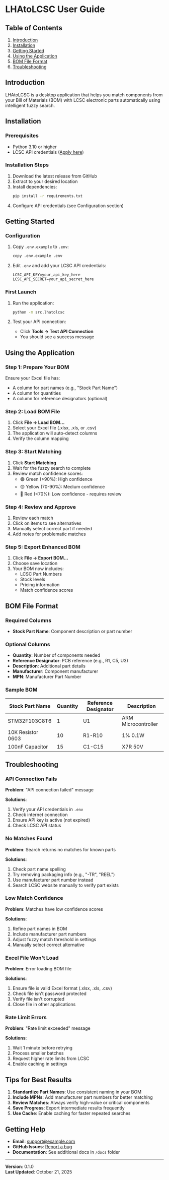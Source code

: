 # LHAtoLCSC User Guide

## Table of Contents

1. [Introduction](#introduction)
2. [Installation](#installation)
3. [Getting Started](#getting-started)
4. [Using the Application](#using-the-application)
5. [BOM File Format](#bom-file-format)
6. [Troubleshooting](#troubleshooting)

## Introduction

LHAtoLCSC is a desktop application that helps you match components from your Bill of Materials (BOM) with LCSC electronic parts automatically using intelligent fuzzy search.

## Installation

### Prerequisites

- Python 3.10 or higher
- LCSC API credentials ([Apply here](https://www.lcsc.com/agent))

### Installation Steps

1. Download the latest release from GitHub
2. Extract to your desired location
3. Install dependencies:
   ```bash
   pip install -r requirements.txt
   ```
4. Configure API credentials (see Configuration section)

## Getting Started

### Configuration

1. Copy `.env.example` to `.env`:
   ```bash
   copy .env.example .env
   ```

2. Edit `.env` and add your LCSC API credentials:
   ```
   LCSC_API_KEY=your_api_key_here
   LCSC_API_SECRET=your_api_secret_here
   ```

### First Launch

1. Run the application:
   ```bash
   python -m src.lhatolcsc
   ```

2. Test your API connection:
   - Click **Tools → Test API Connection**
   - You should see a success message

## Using the Application

### Step 1: Prepare Your BOM

Ensure your Excel file has:
- A column for part names (e.g., "Stock Part Name")
- A column for quantities
- A column for reference designators (optional)

### Step 2: Load BOM File

1. Click **File → Load BOM...**
2. Select your Excel file (.xlsx, .xls, or .csv)
3. The application will auto-detect columns
4. Verify the column mapping

### Step 3: Start Matching

1. Click **Start Matching**
2. Wait for the fuzzy search to complete
3. Review match confidence scores:
   - 🟢 Green (>90%): High confidence
   - 🟡 Yellow (70-90%): Medium confidence
   - 🔴 Red (<70%): Low confidence - requires review

### Step 4: Review and Approve

1. Review each match
2. Click on items to see alternatives
3. Manually select correct part if needed
4. Add notes for problematic matches

### Step 5: Export Enhanced BOM

1. Click **File → Export BOM...**
2. Choose save location
3. Your BOM now includes:
   - LCSC Part Numbers
   - Stock levels
   - Pricing information
   - Match confidence scores

## BOM File Format

### Required Columns

- **Stock Part Name**: Component description or part number

### Optional Columns

- **Quantity**: Number of components needed
- **Reference Designator**: PCB reference (e.g., R1, C5, U3)
- **Description**: Additional part details
- **Manufacturer**: Component manufacturer
- **MPN**: Manufacturer Part Number

### Sample BOM

| Stock Part Name | Quantity | Reference Designator | Description |
|----------------|----------|----------------------|-------------|
| STM32F103C8T6 | 1 | U1 | ARM Microcontroller |
| 10K Resistor 0603 | 10 | R1-R10 | 1% 0.1W |
| 100nF Capacitor | 15 | C1-C15 | X7R 50V |

## Troubleshooting

### API Connection Fails

**Problem**: "API connection failed" message

**Solutions**:
1. Verify your API credentials in `.env`
2. Check internet connection
3. Ensure API key is active (not expired)
4. Check LCSC API status

### No Matches Found

**Problem**: Search returns no matches for known parts

**Solutions**:
1. Check part name spelling
2. Try removing packaging info (e.g., "-TR", "REEL")
3. Use manufacturer part number instead
4. Search LCSC website manually to verify part exists

### Low Match Confidence

**Problem**: Matches have low confidence scores

**Solutions**:
1. Refine part names in BOM
2. Include manufacturer part numbers
3. Adjust fuzzy match threshold in settings
4. Manually select correct alternative

### Excel File Won't Load

**Problem**: Error loading BOM file

**Solutions**:
1. Ensure file is valid Excel format (.xlsx, .xls, .csv)
2. Check file isn't password protected
3. Verify file isn't corrupted
4. Close file in other applications

### Rate Limit Errors

**Problem**: "Rate limit exceeded" message

**Solutions**:
1. Wait 1 minute before retrying
2. Process smaller batches
3. Request higher rate limits from LCSC
4. Enable caching in settings

## Tips for Best Results

1. **Standardize Part Names**: Use consistent naming in your BOM
2. **Include MPNs**: Add manufacturer part numbers for better matching
3. **Review Matches**: Always verify high-value or critical components
4. **Save Progress**: Export intermediate results frequently
5. **Use Cache**: Enable caching for faster repeated searches

## Getting Help

- **Email**: support@example.com
- **GitHub Issues**: [Report a bug](https://github.com/yourusername/LHAtoLCSC/issues)
- **Documentation**: See additional docs in `/docs` folder

---

**Version**: 0.1.0  
**Last Updated**: October 21, 2025
